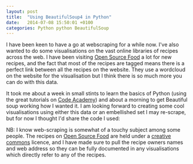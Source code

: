 ```yaml
---
layout: post
title:  "Using BeautifulSoup4 in Python"
date:   2014-07-08 15:50:01 +0100
categories: Python python BeautifulSoup
---
```

I have been keen to have a go at webscraping for a while now. I've also wanted to do some visualisations on the vast online libraries of recipes across the web. I have been visiting <a title="Open Source Food" href="http://www.opensourcefood.com" target="_blank">Open Source Food</a> a lot for new recipes, and the fact that most of the recipes are tagged means there is a perfect link between all the recipes on the website. They use a wordcloud on the website for the visualisation but I think there is so much more you can do with this data.

It took me about a week in small stints to learn the basics of Python (using the great tutorials on <a title="Code Academy" href="http://www.codecademy.com/" target="_blank">Code Academy</a>) and about a morning to get Beautiful soup working how I wanted it. I am looking forward to creating some cool visualisations using either this data or an embellished set I may re-scrape, but for now I thought I'd share the code I used:

<script src="https://gist.github.com/andrewpatt24/77254fba1d6e0db66d23.js"></script>

NB: I know web-scraping is somewhat of a touchy subject among some people. The recipes on <a title="Open Source Food" href="http://www.opensourcefood.com" target="_blank">Open Source Food</a> are held under a <a title="Creative Commons" href="http://creativecommons.org/licenses/by-sa/3.0/" target="_blank">creative commons</a> licence, and I have made sure to pull the recipe owners names and web address so they can be fully documented in any visualisations which directly refer to any of the recipes.
